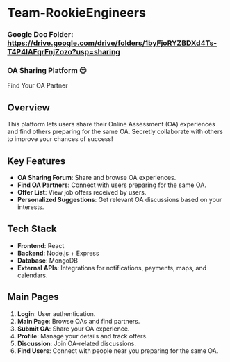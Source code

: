 # Team-RookieEngineers

### Google Doc Folder: https://drive.google.com/drive/folders/1byFjoRYZBDXd4Ts-T4P4IAFqrFnjZozo?usp=sharing

### OA Sharing Platform 😍

Find Your OA Partner

## Overview

This platform lets users share their Online Assessment (OA) experiences and find others preparing for the same OA. Secretly collaborate with others to improve your chances of success!

## Key Features

- **OA Sharing Forum**: Share and browse OA experiences.
- **Find OA Partners**: Connect with users preparing for the same OA.
- **Offer List**: View job offers received by users.
- **Personalized Suggestions**: Get relevant OA discussions based on your interests.

## Tech Stack

- **Frontend**: React
- **Backend**: Node.js + Express
- **Database**: MongoDB
- **External APIs**: Integrations for notifications, payments, maps, and calendars.

## Main Pages

1. **Login**: User authentication.
2. **Main Page**: Browse OAs and find partners.
3. **Submit OA**: Share your OA experience.
4. **Profile**: Manage your details and track offers.
5. **Discussion**: Join OA-related discussions.
6. **Find Users**: Connect with people near you preparing for the same OA.